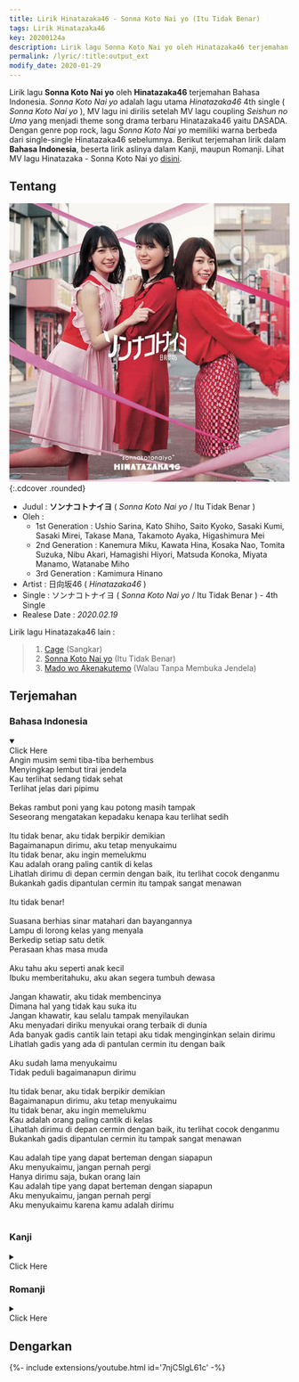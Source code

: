 ```yaml
---
title: Lirik Hinatazaka46 - Sonna Koto Nai yo (Itu Tidak Benar)
tags: Lirik Hinatazaka46
key: 20200124a
description: Lirik lagu Sonna Koto Nai yo oleh Hinatazaka46 terjemahan Bahasa Indonesia. Sonna Koto Nai yo adalah lagu utama single ke-4 Hinatazaka46 (Sonna Koto Nai yo).
permalink: /lyric/:title:output_ext
modify_date: 2020-01-29
---
```


Lirik lagu **Sonna Koto Nai yo** oleh **Hinatazaka46** terjemahan Bahasa Indonesia. *Sonna Koto Nai yo* adalah lagu utama *Hinatazaka46* 4th single ( *Sonna Koto Nai yo* ), MV lagu ini dirilis setelah MV lagu coupling *Seishun no Uma* yang menjadi theme song drama terbaru Hinatazaka46 yaitu DASADA.<!--more-->  Dengan genre pop rock, lagu *Sonna Koto Nai yo* memiliki warna berbeda dari single-single Hinatazaka46 sebelumnya. Berikut terjemahan lirik dalam **Bahasa Indonesia**, beserta lirik aslinya dalam Kanji, maupun Romanji. Lihat MV lagu Hinatazaka - Sonna Koto Nai yo [disini](#dengarkan).

## Tentang

![Hinatazaka46 4th Single Limited Edition Type A](/assets/images/hinatazaka46-4th-single-type-a.jpg "Hinatazaka46 4th Single Limited Edition Type A"){:.cdcover .rounded}

- Judul : **ソンナコトナイヨ** ( *Sonna Koto Nai yo* / Itu Tidak Benar )
- Oleh :
	- 1st Generation : Ushio Sarina, Kato Shiho, Saito Kyoko, Sasaki Kumi, Sasaki Mirei, Takase Mana, Takamoto Ayaka, Higashimura Mei
	- 2nd Generation : Kanemura Miku, Kawata Hina, Kosaka Nao, Tomita Suzuka, Nibu Akari, Hamagishi Hiyori, Matsuda Konoka, Miyata Manamo, Watanabe Miho
	- 3rd Generation : Kamimura Hinano
- Artist : 日向坂46 ( *Hinatazaka46* )
- Single : ソンナコトナイヨ ( *Sonna Koto Nai yo* / Itu Tidak Benar ) - 4th Single
- Realese Date : *2020.02.19*

Lirik lagu Hinatazaka46 lain :
> 1. [Cage](/lyric/lirik-hinatazaka46-cage.html) (Sangkar)
> 2. [Sonna Koto Nai yo](/lyric/lirik-hinatazaka46-sonna-koto-nai-yo.html) (Itu Tidak Benar)
> 3. [Mado wo Akenakutemo](/lyric/lirik-hinatazaka46-mado-wo-akenakutemo.html) (Walau Tanpa Membuka Jendela)

## Terjemahan 

### Bahasa Indonesia
<details open><summary><div class="button button--outline-error button--rounded my-2"><i class="fas fa-chevron-circle-down"></i> Click Here</div></summary>
Angin musim semi tiba-tiba berhembus<br>
Menyingkap lembut tirai jendela<br>
Kau terlihat sedang tidak sehat<br>
Terlihat jelas dari pipimu<br>
<br>
Bekas rambut poni yang kau potong masih tampak<br>
Seseorang mengatakan kepadaku kenapa kau terlihat sedih<br>
<br>
Itu tidak benar, aku tidak berpikir demikian<br>
Bagaimanapun dirimu, aku tetap menyukaimu<br>
Itu tidak benar, aku ingin memelukmu<br>
Kau adalah orang paling cantik di kelas<br>
Lihatlah dirimu di depan cermin dengan baik, itu terlihat cocok denganmu<br>
Bukankah gadis dipantulan cermin itu tampak sangat menawan<br>
<br>
Itu tidak benar!<br>
<br>
Suasana berhias sinar matahari dan bayangannya<br>
Lampu di lorong kelas yang menyala<br>
Berkedip setiap satu detik<br>
Perasaan khas masa muda<br>
<br>
Aku tahu aku seperti anak kecil<br>
Ibuku memberitahuku, aku akan segera tumbuh dewasa<br>
<br>
Jangan khawatir, aku tidak membencinya<br>
Dimana hal yang tidak kau suka itu<br>
Jangan khawatir, kau selalu tampak menyilaukan<br>
Aku menyadari diriku menyukai orang terbaik di dunia<br>
Ada banyak gadis cantik lain tetapi aku tidak menginginkan selain dirimu<br>
Lihatlah gadis yang ada di pantulan cermin itu dengan baik<br>
<br>
Aku sudah lama menyukaimu<br>
Tidak peduli bagaimanapun dirimu<br>
<br>
Itu tidak benar, aku tidak berpikir demikian<br>
Bagaimanapun dirimu, aku tetap menyukaimu<br>
Itu tidak benar, aku ingin memelukmu<br>
Kau adalah orang paling cantik di kelas<br>
Lihatlah dirimu di depan cermin dengan baik, itu terlihat cocok denganmu<br>
Bukankah gadis dipantulan cermin itu tampak sangat menawan<br>
<br>
Kau adalah tipe yang dapat berteman dengan siapapun<br>
Aku menyukaimu, jangan pernah pergi<br>
Hanya dirimu saja, bukan orang lain<br>
Kau adalah tipe yang dapat berteman dengan siapapun<br>
Aku menyukaimu, jangan pernah pergi<br>
Aku menyukaimu karena kamu adalah dirimu<br>
<br>
</details>

### Kanji
<details><summary><div class="button button--outline-info button--rounded my-2"><i class="fas fa-chevron-circle-down"></i> Click Here</div></summary>
春の風が　不意に吹いて<br>
窓のカーテンを膨らませた<br>
まるで君が　拗ねた時の<br>
ほっぺたみたいに<br>
<br>
切りすぎた前髪　奈良美智の絵だ<br>
誰かに言われて　どうして落ち込んでるのかな<br>
<br>
ソンナコトナイヨ　僕はそう思わない<br>
どんな君だって　ときめいてしまうよ<br>
ソンナコトナイヨ　ハグしたくなるほど<br>
クラスで１番　君が可愛いよ<br>
ちゃんと鏡で自分見てごらん　本当似合ってるじゃないか<br>
あの絵の女の子だって　チャーミングだろ<br>
<br>
ソンナコトナイヨ！<br>
<br>
さっきまでの　日差しと影<br>
教室の床は光の地図<br>
1秒ごとに　変わって行くよ<br>
思春期の気持ち<br>
<br>
分かってはいたけど　子供っぽいよね<br>
ママにも言われた　そのうちまたすぐ伸びてくるでしょ<br>
<br>
気になんてするな　僕は嫌いじゃない<br>
どこが嫌なの　似合っているのに<br>
気になんてするな　いつだって眩しい<br>
世界で１番好きだと気付いた<br>
他に綺麗な人はいるけど　僕は君でなきゃ嫌だ<br>
あの絵の女の子のように　目が離せない<br>
<br>
こんな好きなんだ　いつからかハマってた<br>
どんな君だって　ガッカリなんかしない<br>
<br>
ソンナコトナイヨ　僕はそう思わない<br>
どんな君だって　ときめいてしまうよ<br>
ソンナコトナイヨ　ハグしたくなるほど<br>
クラスで１番　君が可愛いよ<br>
ちゃんと鏡で自分見てごらん　本当似合ってるじゃないか<br>
あの絵の女の子だって　チャーミングだろ<br>
<br>
どこにでもいるようなタイプなら<br>
こんなに好きにはなれないよ<br>
そう他にいないから君しかダメなんだ<br>
どこにでもいるようなタイプなら<br>
こんなに好きにはなれないよ<br>
君だから君だからこんなに好きなんだ<br>
<br>
</details>

### Romanji
<details><summary><div class="button button--outline-success button--rounded my-2"><i class="fas fa-chevron-circle-down"></i> Click Here</div></summary>
Haru no kaze ga fui ni fui te<br>
Mado no kaaten wo fukurama seta<br>
Marude kimi ga suneta toki no<br>
Hoppeta mitai ni<br>
<br>
Kiri sugita maegami narayoshitomo no eda<br>
Dareka ni iwa rete doushite ochikon deru no ka na<br>
<br>
Sonna koto nai yo boku wa sou omowanai<br>
Donna kimi datte tokimeite shimau yo<br>
Sonna koto nai yo hagu shitaku naru hodo<br>
Kurasu de ichiban kimi ga kawaii yo<br>
Chanto kagami de jibun mite goran hontouni atteru janai ka<br>
Ano e no onnanoko datte chaamingudaro<br>
<br>
Sonna koto nai yo!<br>
<br>
Sakki made no hizashi to kage<br>
Kyoushitsu no yuka wa hikari no chizu<br>
Ichibyou goto ni kawatte iku yo<br>
Shishunki no kimochi<br>
<br>
Wakatte wa itakedo kodomoppoi yo ne<br>
Mama ni mo iwa reta sono ochi mata sugu nobite kurudesho<br>
<br>
Ki ni nante suru na boku wa kiraijanai<br>
Doko ga iyana no niatte irunoni<br>
Ki ni nante suru na itsu datte mabushii<br>
Sekai de ichiban sukida to kidzuita<br>
<br>
Hoka ni kireina hito wa irukedo boku wa kimidenakya iyada<br>
Ano e no onnanoko no you ni megahanasenai<br>
<br>
Konna sukina nda itsu kara ka hamatteta<br>
Donna kimi datte gakkari nanka shinai<br>
<br>
Sonna koto nai yo boku wa sou omowanai<br>
Donna kimi datte tokimeite shimau yo<br>
Sonna koto nai yo hagu shitaku naru hodo<br>
Kurasu de ichiban kimi ga kawaii yo<br>
Chanto kagami de jibun mite goran hontou niatteru janai ka<br>
Ano e no onnanoko datte chaamingudaro<br>
<br>
Doko ni demo iru youna taipunara<br>
Konnani suki ni hanarenai yo<br>
Sou hoka ni inaikara kimi shika damena nda<br>
Doko ni demo iru youna taipunara<br>
Konnani suki ni hanarenai yo<br>
Kimi dakara kimi dakara konnani sukina nda<br>
<br>
</details>

## Dengarkan
<div>{%- include extensions/youtube.html id='7njC5lgL61c' -%}</div>
